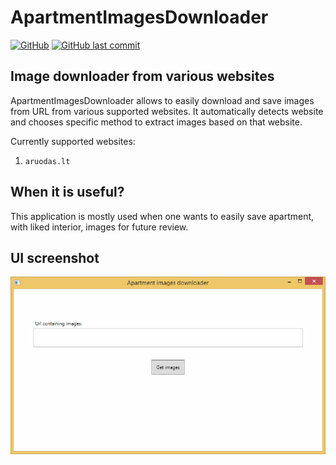 # ApartmentImagesDownloader
[![GitHub](https://img.shields.io/github/license/Paklausk/ApartmentImagesDownloader?style=for-the-badge)](https://github.com/Paklausk/ApartmentImagesDownloader/blob/master/LICENSE)
[![GitHub last commit](https://img.shields.io/github/last-commit/Paklausk/ApartmentImagesDownloader.svg?style=for-the-badge)]()
## Image downloader from various websites

ApartmentImagesDownloader allows to easily download and save images from URL from various supported websites. It automatically detects website and chooses specific method to extract images based on that website. 

Currently supported websites:
1. `aruodas.lt`

## When it is useful?

This application is mostly used when one wants to easily save apartment, with liked interior, images for future review.

## UI screenshot

![Screenshot](.docs/UI.png)
